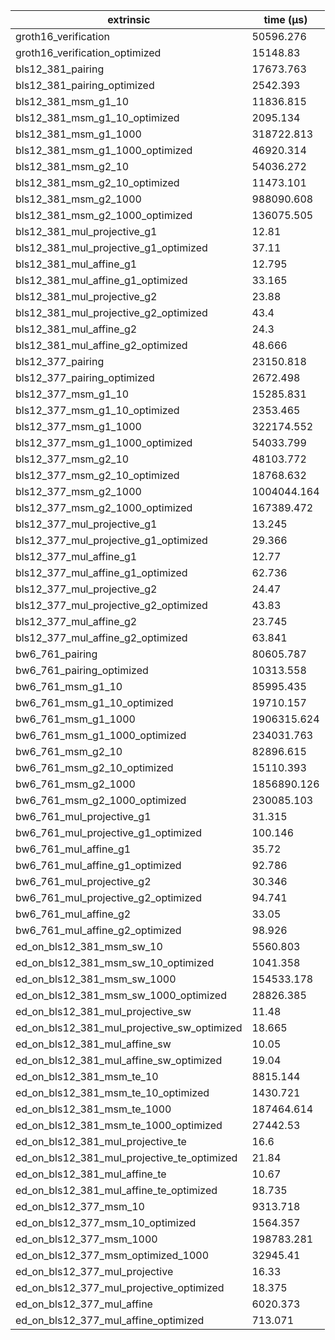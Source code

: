 | extrinsic                                   | time (µs)   |
| ------------------------------------------- | ----------- |
| groth16_verification                        | 50596.276   |
| groth16_verification_optimized              | 15148.83    |
| bls12_381_pairing                           | 17673.763   |
| bls12_381_pairing_optimized                 | 2542.393    |
| bls12_381_msm_g1_10                         | 11836.815   |
| bls12_381_msm_g1_10_optimized               | 2095.134    |
| bls12_381_msm_g1_1000                       | 318722.813  |
| bls12_381_msm_g1_1000_optimized             | 46920.314   |
| bls12_381_msm_g2_10                         | 54036.272   |
| bls12_381_msm_g2_10_optimized               | 11473.101   |
| bls12_381_msm_g2_1000                       | 988090.608  |
| bls12_381_msm_g2_1000_optimized             | 136075.505  |
| bls12_381_mul_projective_g1                 | 12.81       |
| bls12_381_mul_projective_g1_optimized       | 37.11       |
| bls12_381_mul_affine_g1                     | 12.795      |
| bls12_381_mul_affine_g1_optimized           | 33.165      |
| bls12_381_mul_projective_g2                 | 23.88       |
| bls12_381_mul_projective_g2_optimized       | 43.4        |
| bls12_381_mul_affine_g2                     | 24.3        |
| bls12_381_mul_affine_g2_optimized           | 48.666      |
| bls12_377_pairing                           | 23150.818   |
| bls12_377_pairing_optimized                 | 2672.498    |
| bls12_377_msm_g1_10                         | 15285.831   |
| bls12_377_msm_g1_10_optimized               | 2353.465    |
| bls12_377_msm_g1_1000                       | 322174.552  |
| bls12_377_msm_g1_1000_optimized             | 54033.799   |
| bls12_377_msm_g2_10                         | 48103.772   |
| bls12_377_msm_g2_10_optimized               | 18768.632   |
| bls12_377_msm_g2_1000                       | 1004044.164 |
| bls12_377_msm_g2_1000_optimized             | 167389.472  |
| bls12_377_mul_projective_g1                 | 13.245      |
| bls12_377_mul_projective_g1_optimized       | 29.366      |
| bls12_377_mul_affine_g1                     | 12.77       |
| bls12_377_mul_affine_g1_optimized           | 62.736      |
| bls12_377_mul_projective_g2                 | 24.47       |
| bls12_377_mul_projective_g2_optimized       | 43.83       |
| bls12_377_mul_affine_g2                     | 23.745      |
| bls12_377_mul_affine_g2_optimized           | 63.841      |
| bw6_761_pairing                             | 80605.787   |
| bw6_761_pairing_optimized                   | 10313.558   |
| bw6_761_msm_g1_10                           | 85995.435   |
| bw6_761_msm_g1_10_optimized                 | 19710.157   |
| bw6_761_msm_g1_1000                         | 1906315.624 |
| bw6_761_msm_g1_1000_optimized               | 234031.763  |
| bw6_761_msm_g2_10                           | 82896.615   |
| bw6_761_msm_g2_10_optimized                 | 15110.393   |
| bw6_761_msm_g2_1000                         | 1856890.126 |
| bw6_761_msm_g2_1000_optimized               | 230085.103  |
| bw6_761_mul_projective_g1                   | 31.315      |
| bw6_761_mul_projective_g1_optimized         | 100.146     |
| bw6_761_mul_affine_g1                       | 35.72       |
| bw6_761_mul_affine_g1_optimized             | 92.786      |
| bw6_761_mul_projective_g2                   | 30.346      |
| bw6_761_mul_projective_g2_optimized         | 94.741      |
| bw6_761_mul_affine_g2                       | 33.05       |
| bw6_761_mul_affine_g2_optimized             | 98.926      |
| ed_on_bls12_381_msm_sw_10                   | 5560.803    |
| ed_on_bls12_381_msm_sw_10_optimized         | 1041.358    |
| ed_on_bls12_381_msm_sw_1000                 | 154533.178  |
| ed_on_bls12_381_msm_sw_1000_optimized       | 28826.385   |
| ed_on_bls12_381_mul_projective_sw           | 11.48       |
| ed_on_bls12_381_mul_projective_sw_optimized | 18.665      |
| ed_on_bls12_381_mul_affine_sw               | 10.05       |
| ed_on_bls12_381_mul_affine_sw_optimized     | 19.04       |
| ed_on_bls12_381_msm_te_10                   | 8815.144    |
| ed_on_bls12_381_msm_te_10_optimized         | 1430.721    |
| ed_on_bls12_381_msm_te_1000                 | 187464.614  |
| ed_on_bls12_381_msm_te_1000_optimized       | 27442.53    |
| ed_on_bls12_381_mul_projective_te           | 16.6        |
| ed_on_bls12_381_mul_projective_te_optimized | 21.84       |
| ed_on_bls12_381_mul_affine_te               | 10.67       |
| ed_on_bls12_381_mul_affine_te_optimized     | 18.735      |
| ed_on_bls12_377_msm_10                      | 9313.718    |
| ed_on_bls12_377_msm_10_optimized            | 1564.357    |
| ed_on_bls12_377_msm_1000                    | 198783.281  |
| ed_on_bls12_377_msm_optimized_1000          | 32945.41    |
| ed_on_bls12_377_mul_projective              | 16.33       |
| ed_on_bls12_377_mul_projective_optimized    | 18.375      |
| ed_on_bls12_377_mul_affine                  | 6020.373    |
| ed_on_bls12_377_mul_affine_optimized        | 713.071     |

